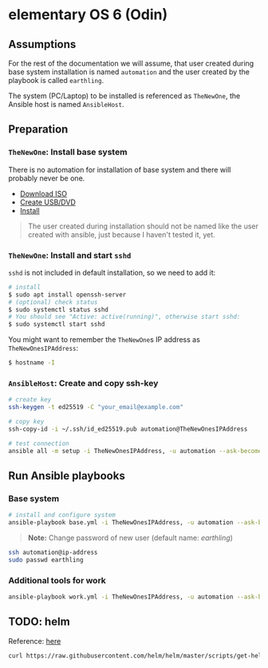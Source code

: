 # elementary OS 6 (Odin)

## Assumptions

For the rest of the documentation we will assume, that user created during
base system installation is named `automation` and the user created by the
playbook is called `earthling`.

The system (PC/Laptop) to be installed is referenced as `TheNewOne`, the Ansible
host is named `AnsibleHost`.

## Preparation

### `TheNewOne`: Install base system

There is no automation for installation of base system and there will probably never be one.

- [Download ISO](https://elementary.io/)
- [Create USB/DVD](https://elementary.io/docs/installation#creating-an-installation-medium)
- [Install](https://elementary.io/docs/installation#choose-operating-system)

> The user created during installation should not be named like the user
created with ansible, just because I haven't tested it, yet.

### `TheNewOne`: Install and start `sshd`

`sshd` is not included in default installation, so we need to add it:

```bash
# install
$ sudo apt install openssh-server
# (optional) check status
$ sudo systemctl status sshd
# You should see "Active: active(running)", otherwise start sshd:
$ sudo systemctl start sshd
```

You might want to remember the `TheNewOne`s IP address as `TheNewOnesIPAddress`:
```bash
$ hostname -I
```

### `AnsibleHost`: Create and copy ssh-key

```bash
# create key
ssh-keygen -t ed25519 -C "your_email@example.com"

# copy key
ssh-copy-id -i ~/.ssh/id_ed25519.pub automation@TheNewOnesIPAddress

# test connection
ansible all -m setup -i TheNewOnesIPAddress, -u automation --ask-become-pass
```

## Run Ansible playbooks

### Base system

```bash
# install and configure system
ansible-playbook base.yml -i TheNewOnesIPAddress, -u automation --ask-become-pass
```

> **Note:** Change password of new user (default name: *earthling*)

```bash
ssh automation@ip-address
sudo passwd earthling
```

### Additional tools for work

```bash
ansible-playbook work.yml -i TheNewOnesIPAddress, -u automation --ask-become-pass
```

## TODO: helm

Reference: [here](https://helm.sh/docs/intro/install/#from-script)

```bash
curl https://raw.githubusercontent.com/helm/helm/master/scripts/get-helm-3 | bash
```
